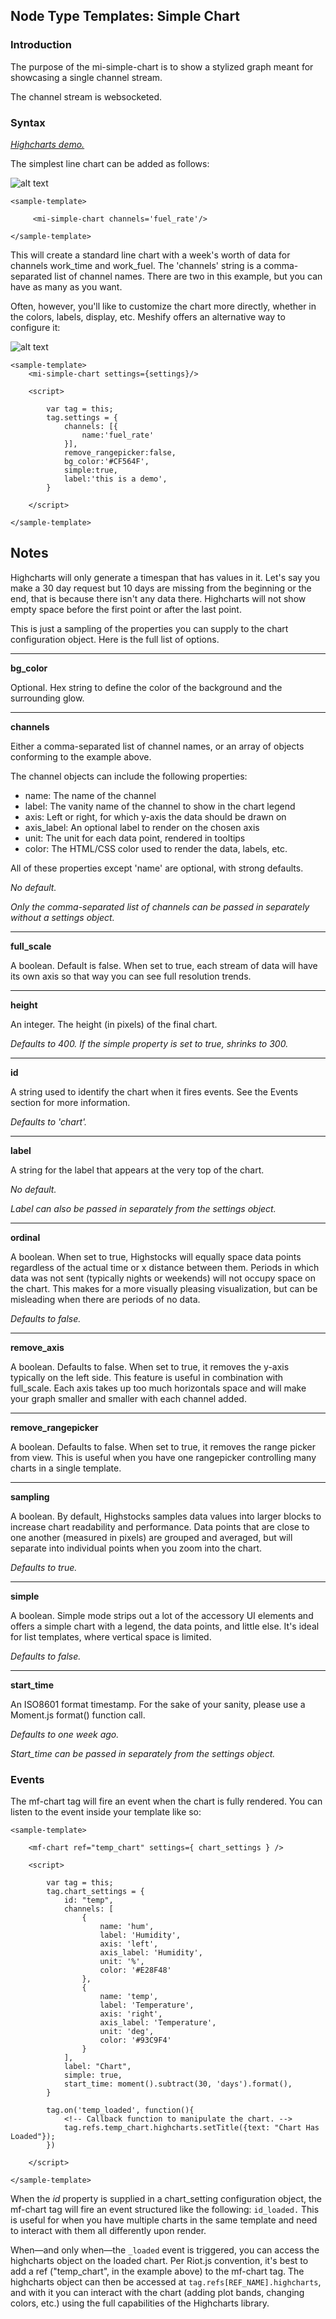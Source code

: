 ## Node Type Templates: Simple Chart

### Introduction

The purpose of the mi-simple-chart is to show a stylized graph meant for showcasing a single channel stream. 

The channel stream is websocketed.

### Syntax

[*Highcharts demo.*](https://www.highcharts.com/demo/line-basic)

The simplest line chart can be added as follows:

![alt text](../screenshots/fun-chart.png "Simple Chart")

```
<sample-template>

	 <mi-simple-chart channels='fuel_rate'/>

</sample-template>

```

This will create a standard line chart with a week's worth of data for channels work_time and work_fuel. The 'channels' string is a comma-separated list of channel names. There are two in this example, but you can have as many as you want.

Often, however, you'll like to customize the chart more directly, whether in the colors, labels, display, etc. Meshify offers an alternative way to configure it:

![alt text](../screenshots/custom-fun-chart.png "Chart")

```
<sample-template>
	<mi-simple-chart settings={settings}/>

	<script>

		var tag = this;
		tag.settings = {
            channels: [{
                name:'fuel_rate'
            }],
            remove_rangepicker:false,
            bg_color:'#CF564F',
            simple:true,
            label:'this is a demo',
        }

	</script>

</sample-template>

```

Notes
---


 Highcharts will only generate a timespan that has values in it. Let's say you make a 30 day request but 10 days are missing from the beginning or the end, that is because there isn't any data there. Highcharts will not show empty space before the first point or after the last point. 

 

This is just a sampling of the properties you can supply to the chart configuration object. Here is the full list of options.

---

**bg_color**

Optional. Hex string to define the color of the background and the surrounding glow.

---

**channels**

Either a comma-separated list of channel names, or an array of objects conforming to the example above.

The channel objects can include the following properties:

- name: The name of the channel
- label: The vanity name of the channel to show in the chart legend
- axis: Left or right, for which y-axis the data should be drawn on
- axis_label: An optional label to render on the chosen axis
- unit: The unit for each data point, rendered in tooltips
- color: The HTML/CSS color used to render the data, labels, etc.

All of these properties except 'name' are optional, with strong defaults.

*No default.*

*Only the comma-separated list of channels can be passed in separately without a settings object.*

---

**full_scale**

A boolean. Default is false. When set to true, each stream of data will have its own axis so that way you can see full resolution trends.

---

**height**

An integer. The height (in pixels) of the final chart.

*Defaults to 400. If the simple property is set to true, shrinks to 300.*

---

**id**

A string used to identify the chart when it fires events. See the Events section for more information.

*Defaults to 'chart'.*

---

**label**

A string for the label that appears at the very top of the chart.

*No default.*

*Label can also be passed in separately from the settings object.*

---

**ordinal**

A boolean. When set to true, Highstocks will equally space data points regardless of the actual time or x distance between them. Periods in which data was not sent (typically nights or weekends) will not occupy space on the chart. This makes for a more visually pleasing visualization, but can be misleading when there are periods of no data. 

*Defaults to false.*

---

**remove_axis**

A boolean. Defaults to false. When set to true, it removes the y-axis typically on the left side. This feature is useful in combination with full_scale. Each axis takes up too much horizontals space and will make your graph smaller and smaller with each channel added.

---

**remove_rangepicker**

A boolean. Defaults to false. When set to true, it removes the range picker from view. This is useful when you have one rangepicker controlling many charts in a single template. 

---

**sampling**

A boolean. By default, Highstocks samples data values into larger blocks to increase chart readability and performance. Data points that are close to one another (measured in pixels) are grouped and averaged, but will separate into individual points when you zoom into the chart. 

*Defaults to true.*

---

**simple**

A boolean. Simple mode strips out a lot of the accessory UI elements and offers a simple chart with a legend, the data points, and little else. It's ideal for list templates, where vertical space is limited.

*Defaults to false.*

---

**start_time**

An ISO8601 format timestamp. For the sake of your sanity, please use a Moment.js format() function call.

*Defaults to one week ago.*

*Start_time can be passed in separately from the settings object.*

### Events

The mf-chart tag will fire an event when the chart is fully rendered. You can listen to the event inside your template like so:

```
<sample-template>
	
	<mf-chart ref="temp_chart" settings={ chart_settings } />

	<script>

		var tag = this;
		tag.chart_settings = {
			id: "temp",
			channels: [
				{
					name: 'hum',
					label: 'Humidity',
					axis: 'left',
					axis_label: 'Humidity',
					unit: '%',
					color: '#E28F48'
				},
				{
					name: 'temp',
					label: 'Temperature',
					axis: 'right',
					axis_label: 'Temperature',
					unit: 'deg',
					color: '#93C9F4'
				}
			],
			label: "Chart",
			simple: true,
			start_time: moment().subtract(30, 'days').format(),
		}

		tag.on('temp_loaded', function(){
			<!-- Callback function to manipulate the chart. -->
			tag.refs.temp_chart.highcharts.setTitle({text: "Chart Has Loaded"});
		})

	</script>

</sample-template>

```

When the *id* property is supplied in a chart_setting configuration object, the mf-chart tag will fire an event structured like the following: `id_loaded.` This is useful for when you have multiple charts in the same template and need to interact with them all differently upon render.

When—and only when—the `_loaded` event is triggered, you can access the highcharts object on the loaded chart. Per Riot.js convention, it's best to add a ref ("temp_chart", in the example above) to the mf-chart tag. The highcharts object can then be accessed at `tag.refs[REF_NAME].highcharts`, and with it you can interact with the chart (adding plot bands, changing colors, etc.) using the full capabilities of the Highcharts library.
